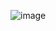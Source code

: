 ![image](https://user-images.githubusercontent.com/76823502/133426132-009c6461-d697-4abd-9e94-3359ae8c46e4.png)

